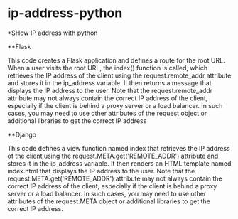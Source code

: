 # ip-address-python
*SHow IP address with python

**Flask

This code creates a Flask application and defines a route for the root URL. When a user visits the root URL, the index() function is called, which retrieves the IP address of the client using the request.remote_addr attribute and stores it in the ip_address variable. It then returns a message that displays the IP address to the user.
Note that the request.remote_addr attribute may not always contain the correct IP address of the client, especially if the client is behind a proxy server or a load balancer. In such cases, you may need to use other attributes of the request object or additional libraries to get the correct IP address

**Django

This code defines a view function named index that retrieves the IP address of the client using the request.META.get('REMOTE_ADDR') attribute and stores it in the ip_address variable. It then renders an HTML template named index.html that displays the IP address to the user.
Note that the request.META.get('REMOTE_ADDR') attribute may not always contain the correct IP address of the client, especially if the client is behind a proxy server or a load balancer. In such cases, you may need to use other attributes of the request.META object or additional libraries to get the correct IP address.
